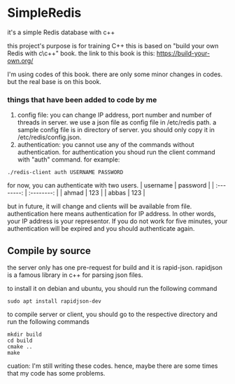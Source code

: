 # SimpleRedis
it's a simple Redis database with c++

this project's purpose is for training C++
this is based on "build your own Redis with c\c++" book. the link to this book is this:
https://build-your-own.org/

I'm using codes of this book. there are only some minor changes in codes. but the real base is on this book.

### things that have been added to code by me
1. config file: you can change IP address, port number and number of threads in server. we use a json file as config file in /etc/redis path. a sample config file is in directory of server. you should only copy it in /etc/redis/config.json.
2. authentication: you cannot use any of the commands without authentication. for authentication you shoud run the client command with "auth" command. for example:
```
./redis-client auth USERNAME PASSWORD
```
for now, you can authenticate with two users.
| username | password |
| :--------: | :--------: |
| ahmad | 123 |
| abbas | 123 |


but in future, it will change and clients will be available from file.
authentication here means authentication for IP address. In other words, your IP address is your representor. If you do not work for five  minutes, your authentication will be expired and you should authenticate again.

## Compile by source
the server only has one pre-request for build and it is rapid-json. rapidjson is a famous library in c++ for parsing json files.

to install it on debian and ubuntu, you should run the following command
```
sudo apt install rapidjson-dev
```

 to compile server or client, you should go to the respective directory and run the following commands
 ```
 mkdir build
 cd build
 cmake ..
 make
 ```

cuation: I'm still writing these codes. hence, maybe there are some times that my code has some problems.
